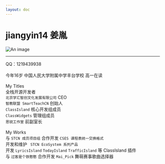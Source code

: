 ```yaml
---
layout: doc
---
```

# jiangyin14 姜胤
![An image](http://q1.qlogo.cn/g?b=qq&nk=1219439938&s=160)
_________________
QQ：1219439938</br>
</br>
今年16岁 中国人民大学附属中学丰台学校 高一在读</br>
</br>
My Titles</br>
全栈开源开发者</br>
`` 北京学汇智创文化发展有限公司 `` CEO</br>
`` 智教联盟 SmartTeachCN `` 创始人</br>
`` ClassIsland `` 核心开发组成员</br>
`` ClassWidgets `` 管理组成员</br>
`` 思锐工作室 `` 前副室长</br>
</br>
My Works</br>
与 `` STCN 成员项目组 `` 合作开发 `` CSES 课程表统一交换格式 ``</br>
开发和维护 `` STCN EcoSystem 系列产品``</br>
开发 `` LyricsIsland `` `` TodayIsland `` `` TrafficIsland `` 等 ClassIsland 插件</br>
与 `` 过客是个铁憨憨 `` 合作开发 `` Mai_Pick `` 舞萌赛事歌曲选择器</br>

